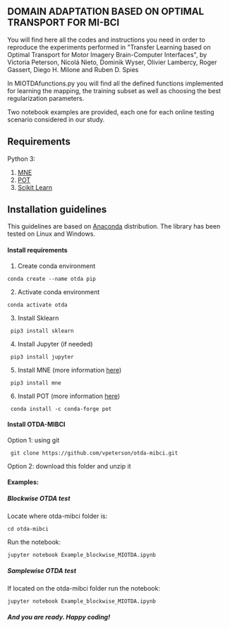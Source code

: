 ## DOMAIN ADAPTATION BASED ON OPTIMAL TRANSPORT FOR MI-BCI

You will find here all the codes and instructions you need in order to reproduce the experiments performed in "Transfer Learning based on Optimal Transport for Motor Imagery Brain-Computer Interfaces", by Victoria Peterson, Nicolá Nieto, Dominik Wyser, Olivier Lambercy, Roger Gassert, Diego H. Milone and Ruben D. Spies

In MIOTDAfunctions.py you will find all the defined functions implemented for learning the mapping, the training subset as well as choosing the best regularization parameters. 

Two notebook examples are provided, each one for each online testing scenario considered in our study. 
## Requirements 
Python 3:
1) [MNE](https://mne.tools/stable/index.html)
2) [POT](https://github.com/PythonOT/POT)
3) [Scikit Learn](https://scikit-learn.org/stable/)
## Installation guidelines
This guidelines are based on [Anaconda](https://www.anaconda.com/distribution/) distribution.
The library has been tested on Linux and Windows.
#### Install requirements
1. Create conda environment
```
conda create --name otda pip
```
2. Activate conda environment
```
conda activate otda
```
3. Install Sklearn
```
 pip3 install sklearn
```
4. Install Jupyter (if needed)
```
 pip3 install jupyter
```
5. Install MNE (more information [here](https://mne.tools/stable/install/mne_python.html))
```
 pip3 install mne
```
6. Install POT (more information [here](https://pythonot.github.io/))
```
 conda install -c conda-forge pot
```
#### Install OTDA-MIBCI
Option 1: using git
```
 git clone https://github.com/vpeterson/otda-mibci.git
```
Option 2: download this folder and unzip it
#### Examples:
##### Blockwise OTDA test
Locate where otda-mibci folder is:
```
cd otda-mibci
```
Run the notebook:
```
jupyter notebook Example_blockwise_MIOTDA.ipynb
```
##### Samplewise OTDA test
If located on the otda-mibci folder run the notebook:
```
jupyter notebook Example_blockwise_MIOTDA.ipynb
```
##### And you are ready. Happy coding!

